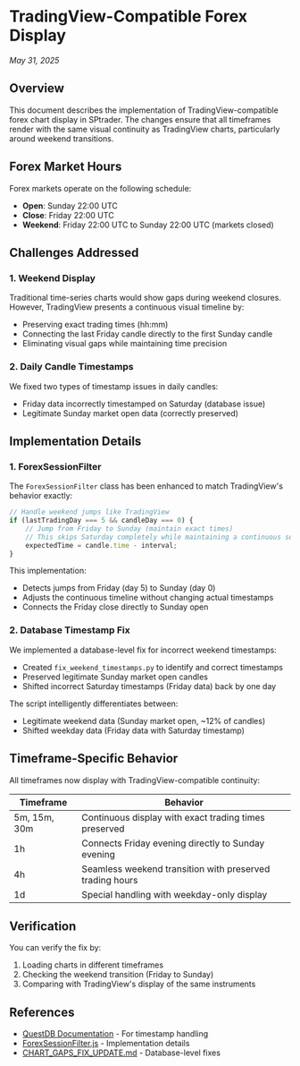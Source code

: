 # TradingView-Compatible Forex Display
*May 31, 2025*

## Overview

This document describes the implementation of TradingView-compatible forex chart display in SPtrader. The changes ensure that all timeframes render with the same visual continuity as TradingView charts, particularly around weekend transitions.

## Forex Market Hours

Forex markets operate on the following schedule:
- **Open**: Sunday 22:00 UTC
- **Close**: Friday 22:00 UTC
- **Weekend**: Friday 22:00 UTC to Sunday 22:00 UTC (markets closed)

## Challenges Addressed

### 1. Weekend Display

Traditional time-series charts would show gaps during weekend closures. However, TradingView presents a continuous visual timeline by:

- Preserving exact trading times (hh:mm)
- Connecting the last Friday candle directly to the first Sunday candle
- Eliminating visual gaps while maintaining time precision

### 2. Daily Candle Timestamps

We fixed two types of timestamp issues in daily candles:
- Friday data incorrectly timestamped on Saturday (database issue)
- Legitimate Sunday market open data (correctly preserved)

## Implementation Details

### 1. ForexSessionFilter

The `ForexSessionFilter` class has been enhanced to match TradingView's behavior exactly:

```javascript
// Handle weekend jumps like TradingView
if (lastTradingDay === 5 && candleDay === 0) {
    // Jump from Friday to Sunday (maintain exact times)
    // This skips Saturday completely while maintaining a continuous series
    expectedTime = candle.time - interval;
}
```

This implementation:
- Detects jumps from Friday (day 5) to Sunday (day 0)
- Adjusts the continuous timeline without changing actual timestamps
- Connects the Friday close directly to Sunday open

### 2. Database Timestamp Fix

We implemented a database-level fix for incorrect weekend timestamps:
- Created `fix_weekend_timestamps.py` to identify and correct timestamps
- Preserved legitimate Sunday market open candles
- Shifted incorrect Saturday timestamps (Friday data) back by one day

The script intelligently differentiates between:
- Legitimate weekend data (Sunday market open, ~12% of candles)
- Shifted weekday data (Friday data with Saturday timestamp)

## Timeframe-Specific Behavior

All timeframes now display with TradingView-compatible continuity:

| Timeframe | Behavior |
|-----------|----------|
| 5m, 15m, 30m | Continuous display with exact trading times preserved |
| 1h | Connects Friday evening directly to Sunday evening |
| 4h | Seamless weekend transition with preserved trading hours |
| 1d | Special handling with weekday-only display |

## Verification

You can verify the fix by:
1. Loading charts in different timeframes
2. Checking the weekend transition (Friday to Sunday)
3. Comparing with TradingView's display of the same instruments

## References

- [QuestDB Documentation](https://questdb.io/docs/) - For timestamp handling
- [ForexSessionFilter.js](../frontend/src/utils/forex_session_filter.js) - Implementation details
- [CHART_GAPS_FIX_UPDATE.md](../CHART_GAPS_FIX_UPDATE.md) - Database-level fixes